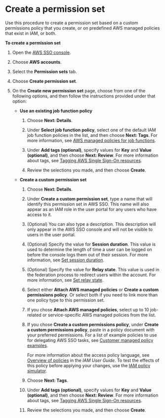 # Create a permission set<a name="howtocreatepermissionset"></a>

Use this procedure to create a permission set based on a custom permissions policy that you create, or on predefined AWS managed policies that exist in IAM, or both\.

**To create a permission set**

1. Open the [AWS SSO console](https://console.aws.amazon.com/singlesignon)\.

1. Choose **AWS accounts**\.

1. Select the **Permission sets** tab\.

1. Choose **Create permission set**\.

1. On the **Create new permission set** page, choose from one of the following options, and then follow the instructions provided under that option:
   + **Use an existing job function policy**

     1. Choose **Next: Details**\.

     1. Under **Select job function policy**, select one of the default IAM job function policies in the list, and then choose **Next: Tags**\. For more information, see [AWS managed policies for job functions](http://docs.aws.amazon.com/IAM/latest/UserGuide/access_policies_job-functions.html)\.

     1. Under **Add tags \(optional\)**, specify values for **Key** and **Value \(optional\)**, and then choose **Next: Review**\. For more information about tags, see [Tagging AWS Single Sign\-On resources](tagging.md)\.

     1. Review the selections you made, and then choose **Create**\.
   + **Create a custom permission set**

     1. Choose **Next: Details**\.

     1. Under **Create a custom permission set**, type a name that will identify this permission set in AWS SSO\. This name will also appear as an IAM role in the user portal for any users who have access to it\.

     1. \(Optional\) You can also type a description\. This description will only appear in the AWS SSO console and will not be visible to users in the user portal\.

     1. \(Optional\) Specify the value for **Session duration**\. This value is used to determine the length of time a user can be logged on before the console logs them out of their session\. For more information, see [Set session duration](howtosessionduration.md)\.

     1. \(Optional\) Specify the value for **Relay state**\. This value is used in the federation process to redirect users within the account\. For more information, see [Set relay state](howtopermrelaystate.md)\.

     1. Select either **Attach AWS managed policies** or **Create a custom permissions policy**\. Or select both if you need to link more than one policy type to this permission set\.

     1. If you chose **Attach AWS managed policies**, select up to 10 job\-related or service\-specific AWS managed policies from the list\. 

     1. If you chose **Create a custom permissions policy**, under **Create a custom permissions policy**, paste in a policy document with your preferred permissions\. For a list of example policies to use for delegating AWS SSO tasks, see [Customer managed policy examples](iam-auth-access-using-id-policies.md#policyexample)\.

        For more information about the access policy language, see [Overview of policies](http://docs.aws.amazon.com/IAM/latest/UserGuide/access_policies.html) in the *IAM User Guide*\. To test the effects of this policy before applying your changes, use the [IAM policy simulator](http://docs.aws.amazon.com/IAM/latest/UserGuide/access_policies_testing-policies.html)\.

     1. Choose **Next: Tags**\.

     1. Under **Add tags \(optional\)**, specify values for **Key** and **Value \(optional\)**, and then choose **Next: Review**\. For more information about tags, see [Tagging AWS Single Sign\-On resources](tagging.md)\.

     1. Review the selections you made, and then choose **Create**\.